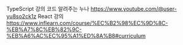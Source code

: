 TypeScript 강의 코드 알려주는 누나 https://www.youtube.com/@user-yu8so2ck1z
React 강의 https://www.inflearn.com/course/%EC%B2%98%EC%9D%8C-%EB%A7%8C%EB%82%9C-%EB%A6%AC%EC%95%A1%ED%8A%B8#curriculum
